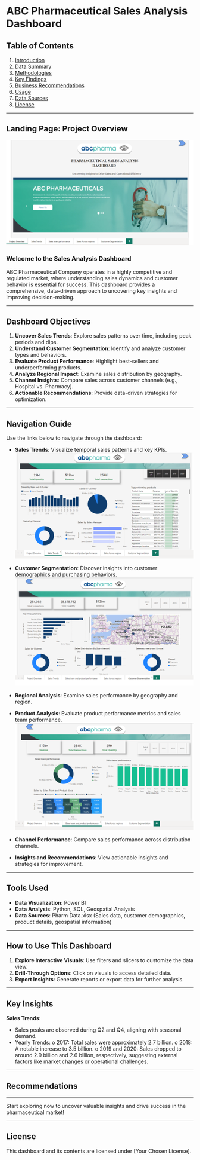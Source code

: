 # ABC Pharmaceutical Sales Analysis Dashboard

## Table of Contents

1. [Introduction](#landing-page-project-overview)
2. [Data Summary](#tools-used)
3. [Methodologies](#how-to-use-this-dashboard)
4. [Key Findings](#key-insights)
5. [Business Recommendations](#recommendations)
6. [Usage](#how-to-use-this-dashboard)
7. [Data Sources](#tools-used)
8. [License](#license)

---

## Landing Page: Project Overview
![Project Overview](https://github.com/calua-83/Abc-Sales-Dashboard/blob/main/ABC%20Pharm%20project%20overview.png?raw=true)

### Welcome to the Sales Analysis Dashboard

ABC Pharmaceutical Company operates in a highly competitive and regulated market, where understanding sales dynamics and customer behavior is essential for success. This dashboard provides a comprehensive, data-driven approach to uncovering key insights and improving decision-making.

---

## Dashboard Objectives

1. **Uncover Sales Trends**: Explore sales patterns over time, including peak periods and dips.
2. **Understand Customer Segmentation**: Identify and analyze customer types and behaviors.
3. **Evaluate Product Performance**: Highlight best-sellers and underperforming products.
4. **Analyze Regional Impact**: Examine sales distribution by geography.
5. **Channel Insights**: Compare sales across customer channels (e.g., Hospital vs. Pharmacy).
6. **Actionable Recommendations**: Provide data-driven strategies for optimization.

---

## Navigation Guide

Use the links below to navigate through the dashboard:

- **Sales Trends**: Visualize temporal sales patterns and key KPIs.
  ![Sales Trends](https://github.com/calua-83/Abc-Sales-Dashboard/blob/main/ABC_pharma_%20saletrends.png?raw=true)

- **Customer Segmentation**: Discover insights into customer demographics and purchasing behaviors.
  ![Customer Segmentation](https://github.com/calua-83/Abc-Sales-Dashboard/blob/main/Customer_segment.png?raw=true)

- **Regional Analysis**: Examine sales performance by geography and region.

- **Product Analysis**: Evaluate product performance metrics and sales team performance.
  ![Product Analysis](https://github.com/calua-83/Abc-Sales-Dashboard/blob/main/sales%20team%20and%20product%20performance.png?raw=true)

- **Channel Performance**: Compare sales performance across distribution channels.

- **Insights and Recommendations**: View actionable insights and strategies for improvement.

---

## Tools Used

- **Data Visualization**: Power BI
- **Data Analysis**: Python, SQL, Geospatial Analysis
- **Data Sources**: Pharm Data.xlsx (Sales data, customer demographics, product details, geospatial information)

---

## How to Use This Dashboard

1. **Explore Interactive Visuals**: Use filters and slicers to customize the data view.
2. **Drill-Through Options**: Click on visuals to access detailed data.
3. **Export Insights**: Generate reports or export data for further analysis.

---

## Key Insights
 **Sales Trends:**
- Sales peaks are observed during Q2 and Q4, aligning with seasonal demand.
- Yearly Trends:
o	2017: Total sales were approximately 2.7 billion.
o	2018: A notable increase to 3.5 billion.
o	2019 and 2020: Sales dropped to around 2.9 billion and 2.6 billion, respectively, suggesting external factors like market changes or operational challenges.

---

## Recommendations



---

Start exploring now to uncover valuable insights and drive success in the pharmaceutical market!

---

## License

This dashboard and its contents are licensed under [Your Chosen License].
